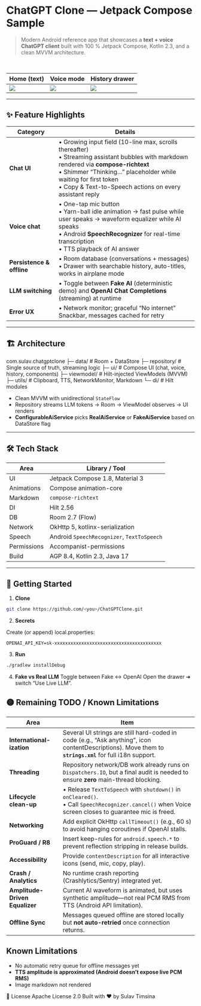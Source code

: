 # ChatGPT Clone — Jetpack Compose Sample

> Modern Android reference app that showcases a **text + voice ChatGPT client** built with 100 % Jetpack Compose, Kotlin 2.3, and a clean MVVM architecture.

<br/>

| Home (text) | Voice mode | History drawer |
|---|---|---|
| ![](docs/screens/chat_light.png) | ![](docs/screens/voice_dark.png) | ![](docs/screens/history_light.png) |

---

## ✨ Feature Highlights

| Category | Details |
|----------|---------|
| **Chat UI** | • Growing input field (10-line max, scrolls thereafter) <br>• Streaming assistant bubbles with markdown rendered via **compose-richtext** <br>• Shimmer “Thinking…” placeholder while waiting for first token <br>• Copy & Text-to-Speech actions on every assistant reply |
| **Voice chat** | • One-tap mic button <br>• Yarn-ball idle animation → fast pulse while user speaks → waveform equalizer while AI speaks <br>• Android **SpeechRecognizer** for real-time transcription <br>• TTS playback of AI answer |
| **Persistence & offline** | • Room database (conversations + messages) <br>• Drawer with searchable history, auto-titles, works in airplane mode |
| **LLM switching** | • Toggle between **Fake AI** (deterministic demo) and **OpenAI Chat Completions** (streaming) at runtime |
| **Error UX** | • Network monitor; graceful “No internet” Snackbar, messages cached for retry |

---

## 🏗️ Architecture
com.sulav.chatgptclone
├─ data/ # Room + DataStore
├─ repository/ # Single source of truth, streaming logic
├─ ui/ # Compose UI (chat, voice, history, components)
├─ viewmodel/ # Hilt-injected ViewModels (MVVM)
├─ utils/ # Clipboard, TTS, NetworkMonitor, Markdown
└─ di/ # Hilt modules

* Clean MVVM with unidirectional `StateFlow`  
* Repository streams LLM tokens → Room → ViewModel observes → UI renders  
* **ConfigurableAiService** picks **RealAiService** or **FakeAiService** based on DataStore flag

---

## 🛠️ Tech Stack

| Area | Library / Tool |
|------|----------------|
| UI | Jetpack Compose 1.8, Material 3 |
| Animations | Compose animation-core |
| Markdown | `compose-richtext` |
| DI | Hilt 2.56 |
| DB | Room 2.7 (Flow) |
| Network | OkHttp 5, kotlinx-serialization |
| Speech | Android `SpeechRecognizer`, `TextToSpeech` |
| Permissions | Accompanist-permissions |
| Build | AGP 8.4, Kotlin 2.3, Java 17 |

---

## 🚀 Getting Started

1. **Clone**

```bash
git clone https://github.com/<you>/ChatGPTClone.git
```

2. **Secrets**

Create (or append) local.properties:

```properties
OPENAI_API_KEY=sk-xxxxxxxxxxxxxxxxxxxxxxxxxxxxxxxxxxxxxxxx
```

3. **Run**

```bash
./gradlew installDebug
```

4. **Fake vs Real LLM**
Toggle between Fake ↔︎ OpenAI
Open the drawer ➜ switch “Use Live LLM”.

## 🟡 Remaining TODO / Known Limitations

| Area | Item |
|------|------|
| **International-ization** | Several UI strings are still hard-coded in code (e.g., “Ask anything”, icon contentDescriptions). Move them to **`strings.xml`** for full i18n support. |
| **Threading** | Repository network/DB work already runs on `Dispatchers.IO`, but a final audit is needed to ensure **zero** main-thread blocking. |
| **Lifecycle clean-up** | • Release `TextToSpeech` with `shutdown()` in `onCleared()`.<br>• Call `SpeechRecognizer.cancel()` when Voice screen closes to guarantee mic is freed. |
| **Networking** | Add explicit OkHttp `callTimeout()` (e.g., 60 s) to avoid hanging coroutines if OpenAI stalls. |
| **ProGuard / R8** | Insert keep-rules for `android.speech.*` to prevent reflection stripping in release builds. |
| **Accessibility** | Provide `contentDescription` for all interactive icons (send, mic, copy, play). |
| **Crash / Analytics** | No runtime crash reporting (Crashlytics/Sentry) integrated yet. |
| **Amplitude-Driven Equalizer** | Current AI waveform is animated, but uses synthetic amplitude—not real PCM RMS from TTS (Android API limitation). |
| **Offline Sync** | Messages queued offline are stored locally but **not auto-retried** once connection returns. |

## Known Limitations
- No automatic retry queue for offline messages yet
- **TTS amplitude is approximated (Android doesn’t expose live PCM RMS)**
- Image markdown not rendered


📄 License
Apache License 2.0
Built with ❤️ by Sulav Timsina

